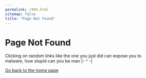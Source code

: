 ```yaml
---
permalink: /404.html
sitemap: false
title: "Page Not Found"
---
```


# Page Not Found

Clicking on random links like the one you just did can expose you to malware, how stupid can you be man |- ^ -|

[Go back to the home page](/)
